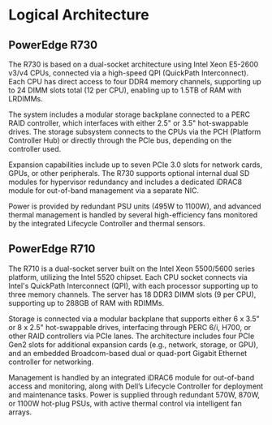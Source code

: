 # Logical Architecture

## PowerEdge R730
The R730 is based on a dual-socket architecture using Intel Xeon E5-2600 v3/v4 CPUs, connected via a high-speed QPI (QuickPath Interconnect). Each CPU has direct access to four DDR4 memory channels, supporting up to 24 DIMM slots total (12 per CPU), enabling up to 1.5TB of RAM with LRDIMMs.

The system includes a modular storage backplane connected to a PERC RAID controller, which interfaces with either 2.5" or 3.5" hot-swappable drives. The storage subsystem connects to the CPUs via the PCH (Platform Controller Hub) or directly through the PCIe bus, depending on the controller used.

Expansion capabilities include up to seven PCIe 3.0 slots for network cards, GPUs, or other peripherals. The R730 supports optional internal dual SD modules for hypervisor redundancy and includes a dedicated iDRAC8 module for out-of-band management via a separate NIC.

Power is provided by redundant PSU units (495W to 1100W), and advanced thermal management is handled by several high-efficiency fans monitored by the integrated Lifecycle Controller and thermal sensors.

## PowerEdge R710
The R710 is a dual-socket server built on the Intel Xeon 5500/5600 series platform, utilizing the Intel 5520 chipset. Each CPU socket connects via Intel's QuickPath Interconnect (QPI), with each processor supporting up to three memory channels. The server has 18 DDR3 DIMM slots (9 per CPU), supporting up to 288GB of RAM with RDIMMs.

Storage is connected via a modular backplane that supports either 6 x 3.5" or 8 x 2.5" hot-swappable drives, interfacing through PERC 6/i, H700, or other RAID controllers via PCIe lanes. The architecture includes four PCIe Gen2 slots for additional expansion cards (e.g., network, storage, or GPU), and an embedded Broadcom-based dual or quad-port Gigabit Ethernet controller for networking.

Management is handled by an integrated iDRAC6 module for out-of-band access and monitoring, along with Dell’s Lifecycle Controller for deployment and maintenance tasks. Power is supplied through redundant 570W, 870W, or 1100W hot-plug PSUs, with active thermal control via intelligent fan arrays.